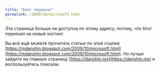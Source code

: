 ```yaml
---
title: "Блог переехал"
permalink: /2009/10/microsoft.html
---
```

Эта страница больше не доступна по этому адресу, потому, что блог переехал на новый хостинг.

Вы всё ещё можете прочитать статью по этой ссылке [https://mdanshin.blogspot.com/2009/10/microsoft.html](https://mdanshin.blogspot.com/2009/10/microsoft.html). Но лучше зайдите на главную страницу [https://danshin.ms](https://danshin.ms) и воспользуйтесь поиском.